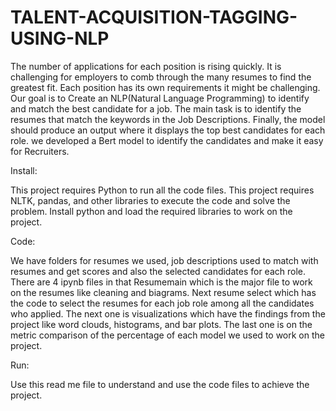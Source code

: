 # TALENT-ACQUISITION-TAGGING-USING-NLP

The number of applications for each position is rising quickly. It is challenging for employers to comb through the many resumes to find the greatest fit. Each position has its own requirements it might be challenging. Our goal is to Create an NLP(Natural Language Programming) to identify and match the best candidate for a job. The main task is to identify the resumes that match the keywords in the Job Descriptions. Finally, the model should produce an output where it displays the top best candidates for each role. we developed a Bert model to identify the candidates and make it easy for Recruiters.

Install:

This project requires Python to run all the code files.
This project requires NLTK, pandas, and other libraries to execute the code and solve the problem. Install python and load the required libraries to work on the project.

Code:

We have folders for resumes we used, job descriptions used to match with resumes and get scores and also the selected candidates for each role. There are 4 ipynb files in that Resumemain which is the major file to work on the resumes like cleaning and biagrams. Next resume select which has the code to select the resumes for each job role among all the candidates who applied. The next one is visualizations which have the findings from the project like word clouds, histograms, and bar plots. The last one is on the metric comparison of the percentage of each model we used to work on the project.

Run:

Use this read me file to understand and use the code files to achieve the project.
